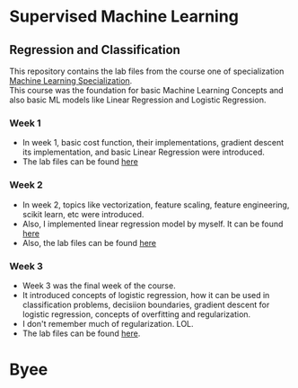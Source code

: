 # Supervised Machine Learning
## Regression and Classification
This repository contains the lab files from the course one of specialization [Machine Learning Specialization](https://www.coursera.org/specializations/machine-learning-introduction).\
This course was the foundation for basic Machine Learning Concepts and also basic ML models like Linear Regression and Logistic Regression.
### Week 1
- In week 1, basic cost function, their implementations, gradient descent its implementation, and basic Linear Regression were introduced.
- The lab files can be found [here](/Course_1/Week_1/Lab%20Files)
### Week 2
- In week 2, topics like vectorization, feature scaling, feature engineering, scikit learn, etc were introduced.
- Also, I implemented linear regression model by myself. It can be found [here](/Course_1/Week_2/Lab%20Files/C1_W2_Linear_Regression_Self_Implementation.ipynb)
- Also, the lab files can be found [here](/Course_1/Week_2/Lab%20Files)
### Week 3
- Week 3 was the final week of the course.
- It introduced concepts of logistic regression, how it can be used in classification problems, decisiion boundaries, gradient descent for logistic regression, concepts of overfitting and regularization.
- I don't remember much of regularization. LOL.
- The lab files can be found [here](/Week_3).

# Byee
